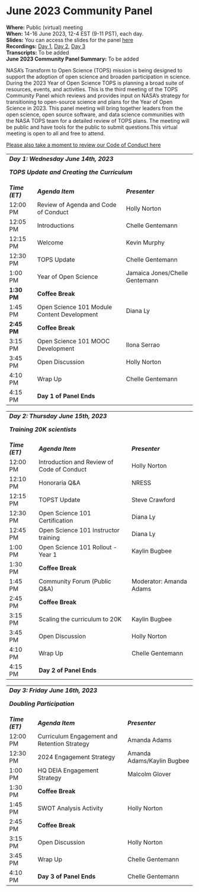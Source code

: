 # June 2023 Community Panel

**Where:** Public (virtual) meeting  
**When:** 14-16 June 2023, 12-4 EST (9-11 PST), each day.   
**Slides:** You can access the slides for the panel [here](https://doi.org/10.5281/zenodo.8022115)  
**Recordings:** [Day 1](https://youtu.be/0p4NvV1N3Xs), [Day 2](https://youtu.be/u3AoUx45vKU), [Day 3](https://youtu.be/V7vMhSzz2dk)   
**Transcripts:** To be added  
**June 2023 Community Panel Summary:** To be added

NASA’s Transform to Open Science (TOPS) mission is being designed to support the adoption of open science and broaden participation in science. During the 2023 Year of Open Science TOPS is planning a broad suite of resources, events, and activities. This is the third meeting of the TOPS Community Panel which reviews and provides input on NASA’s strategy for transitioning to open-source science and plans for the Year of Open Science in 2023. This panel meeting will bring together leaders from the open science, open source software, and data science communities with the NASA TOPS team for a detailed review of TOPS plans. The meeting will be public and have tools for the public to submit questions.This virtual meeting is open to all and free to attend.

[Please also take a moment to review our Code of Conduct here](../../../CODE_OF_CONDUCT.md)


  <!-----

Yay, no errors, warnings, or alerts!

Conversion time: 0.755 seconds.


Using this Markdown file:

1. Paste this output into your source file.
2. See the notes and action items below regarding this conversion run.
3. Check the rendered output (headings, lists, code blocks, tables) for proper
   formatting and use a linkchecker before you publish this page.

Conversion notes:

* Docs to Markdown version 1.0β34
* Tue Jun 06 2023 17:28:57 GMT-0700 (PDT)
* Source doc: Untitled document
* Tables are currently converted to HTML tables.
----->



<table>
  <tr>
   <td colspan="3" ><strong><em>Day 1: Wednesday June 14th, 2023</em></strong>
<p>
<strong><em>TOPS Update and Creating the Curriculum</em></strong>
   </td>
  </tr>
  <tr>
   <td><strong><em>Time (ET)</em></strong>
   </td>
   <td><strong><em>Agenda Item</em></strong>
   </td>
   <td><strong><em>Presenter</em></strong>
   </td>
  </tr>
  <tr>
   <td>12:00 PM
   </td>
   <td>Review of Agenda and Code of Conduct
   </td>
   <td>Holly Norton
   </td>
  </tr>
  <tr>
   <td>12:05 PM
   </td>
   <td>Introductions
   </td>
   <td>Chelle Gentemann
   </td>
  </tr>
  <tr>
   <td>12:15 PM
   </td>
   <td>Welcome
   </td>
   <td>Kevin Murphy
   </td>
  </tr>
  <tr>
   <td>12:30 PM
   </td>
   <td>TOPS Update
   </td>
   <td>Chelle Gentemann
   </td>
  </tr>
  <tr>
   <td>1:00 PM
   </td>
   <td>Year of Open Science
   </td>
   <td>Jamaica Jones/Chelle Gentemann
   </td>
  </tr>
  <tr>
   <td><strong>1:30 PM</strong>
   </td>
   <td><strong>Coffee Break</strong>
   </td>
   <td>
   </td>
  </tr>
  <tr>
   <td>1:45 PM
   </td>
   <td>Open Science 101 Module Content Development
   </td>
   <td>Diana Ly
   </td>
  </tr>
  <tr>
   <td><strong>2:45 PM</strong>
   </td>
   <td><strong>Coffee Break</strong>
   </td>
   <td>
   </td>
  </tr>
  <tr>
   <td>3:15 PM
   </td>
   <td>Open Science 101 MOOC Development
   </td>
   <td>Ilona Serrao
   </td>
  </tr>
  <tr>
   <td>3:45 PM
   </td>
   <td>Open Discussion
   </td>
   <td>Holly Norton
   </td>
  </tr>
  <tr>
   <td>4:10 PM
   </td>
   <td>Wrap Up
   </td>
   <td>Chelle Gentemann
   </td>
  </tr>
  <tr>
   <td>4:15 PM
   </td>
   <td><strong>Day 1 of Panel Ends</strong>
   </td>
   <td>
   </td>
  </tr>
</table>



<table>
  <tr>
   <td colspan="3" ><strong><em>Day 2: Thursday June 15th, 2023</em></strong>
<p>
<strong><em>Training 20K scientists</em></strong>
   </td>
  </tr>
  <tr>
   <td><strong><em>Time (ET)</em></strong>
   </td>
   <td><strong><em>Agenda Item</em></strong>
   </td>
   <td><strong><em>Presenter</em></strong>
   </td>
  </tr>
  <tr>
   <td>12:00 PM
   </td>
   <td>Introduction and Review of Code of Conduct
   </td>
   <td>Holly Norton
   </td>
  </tr>
  <tr>
   <td>12:10 PM
   </td>
   <td>Honoraria Q&A
   </td>
   <td>NRESS
   </td>
  </tr>
  <tr>
   <td>12:15 PM
   </td>
   <td>TOPST Update
   </td>
   <td>Steve Crawford
   </td>
  </tr>
  <tr>
   <td>12:30 PM
   </td>
   <td>Open Science 101 Certification
   </td>
   <td>Diana Ly
   </td>
  </tr>
  <tr>
   <td>12:45 PM
   </td>
   <td>Open Science 101 Instructor training
   </td>
   <td>Diana Ly
   </td>
  </tr>
  <tr>
   <td>1:00 PM
   </td>
   <td>Open Science 101 Rollout - Year 1
   </td>
   <td>Kaylin Bugbee
   </td>
  </tr>
  <tr>
   <td>1:30 PM
   </td>
   <td><strong>Coffee Break</strong>
   </td>
   <td>
   </td>
  </tr>
  <tr>
   <td>1:45 PM
   </td>
   <td>Community Forum (Public Q&A)
   </td>
   <td>Moderator: Amanda Adams
   </td>
  </tr>
  <tr>
   <td>2:45 PM
   </td>
   <td><strong>Coffee Break</strong>
   </td>
   <td>
   </td>
  </tr>
  <tr>
   <td>3:15 PM
   </td>
   <td>Scaling the curriculum to 20K
   </td>
   <td>Kaylin Bugbee
   </td>
  </tr>
  <tr>
   <td>3:45 PM
   </td>
   <td>Open Discussion
   </td>
   <td>Holly Norton
   </td>
  </tr>
  <tr>
   <td>4:10 PM
   </td>
   <td>Wrap Up
   </td>
   <td>Chelle Gentemann
   </td>
  </tr>
  <tr>
   <td>4:15 PM
   </td>
   <td><strong>Day 2 of Panel Ends</strong>
   </td>
   <td>
   </td>
  </tr>
</table>



<table>
  <tr>
   <td colspan="3" ><strong><em>Day 3: Friday June 16th, 2023</em></strong>
<p>
<strong><em>Doubling Participation</em></strong>
   </td>
  </tr>
  <tr>
   <td><strong><em>Time (ET)</em></strong>
   </td>
   <td><strong><em>Agenda Item</em></strong>
   </td>
   <td><strong><em>Presenter</em></strong>
   </td>
  </tr>
  <tr>
   <td>12:00 PM
   </td>
   <td>Curriculum Engagement and Retention Strategy
   </td>
   <td>Amanda Adams
   </td>
  </tr>
  <tr>
   <td>12:30 PM
   </td>
   <td>2024 Engagement Strategy
   </td>
   <td>Amanda Adams/Kaylin Bugbee
   </td>
  </tr>
  <tr>
   <td>1:00 PM
   </td>
   <td>HQ DEIA Engagement Strategy
   </td>
   <td>Malcolm Glover
   </td>
  </tr>
  <tr>
   <td>1:30 PM
   </td>
   <td><strong>Coffee Break</strong>
   </td>
   <td>
   </td>
  </tr>
  <tr>
   <td>1:45 PM
   </td>
   <td>SWOT Analysis Activity
   </td>
   <td>Holly Norton
   </td>
  </tr>
  <tr>
   <td>2:45 PM
   </td>
   <td><strong>Coffee Break</strong>
   </td>
   <td>
   </td>
  </tr>
  <tr>
   <td>3:15 PM
   </td>
   <td>Open Discussion
   </td>
   <td>Holly Norton
   </td>
  </tr>
  <tr>
   <td>3:45 PM
   </td>
   <td>Wrap Up
   </td>
   <td>Chelle Gentemann
   </td>
  </tr>
  <tr>
   <td>4:10 PM
   </td>
   <td><strong>Day 3 of Panel Ends</strong>
   </td>
   <td>Chelle Gentemann
   </td>
  </tr>
</table>


 

